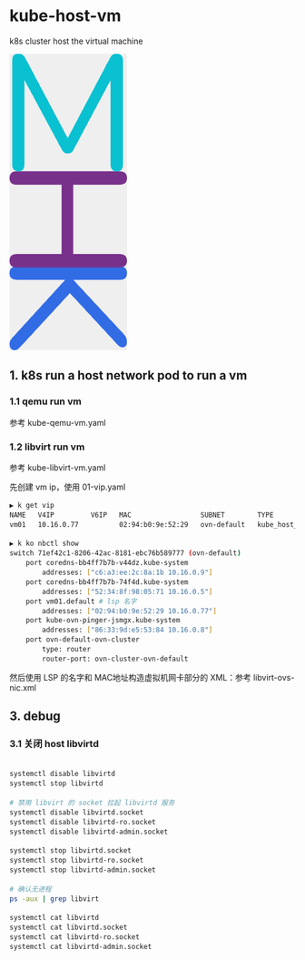 # kube-host-vm
k8s cluster host the virtual machine

![kubehostvm](khm.png)


## 1. k8s run a host network pod to run a vm

### 1.1 qemu run vm

参考 kube-qemu-vm.yaml

### 1.2 libvirt run vm

参考 kube-libvirt-vm.yaml

先创建 vm ip，使用 01-vip.yaml

```bash
▶ k get vip
NAME   V4IP         V6IP   MAC                 SUBNET        TYPE
vm01   10.16.0.77          02:94:b0:9e:52:29   ovn-default   kube_host_vm_vip

▶ k ko nbctl show
switch 71ef42c1-8206-42ac-8181-ebc76b589777 (ovn-default)
    port coredns-bb4ff7b7b-v44dz.kube-system
        addresses: ["c6:a3:ee:2c:8a:1b 10.16.0.9"]
    port coredns-bb4ff7b7b-74f4d.kube-system
        addresses: ["52:34:8f:98:05:71 10.16.0.5"]
    port vm01.default # lsp 名字
        addresses: ["02:94:b0:9e:52:29 10.16.0.77"]
    port kube-ovn-pinger-jsmgx.kube-system
        addresses: ["86:33:9d:e5:53:84 10.16.0.8"]
    port ovn-default-ovn-cluster
        type: router
        router-port: ovn-cluster-ovn-default
```

然后使用 LSP 的名字和 MAC地址构造虚拟机网卡部分的 XML：参考 libvirt-ovs-nic.xml


## 3. debug

### 3.1 关闭 host libvirtd

```bash

systemctl disable libvirtd
systemctl stop libvirtd

# 禁用 libvirt 的 socket 拉起 libvirtd 服务
systemctl disable libvirtd.socket
systemctl disable libvirtd-ro.socket
systemctl disable libvirtd-admin.socket

systemctl stop libvirtd.socket
systemctl stop libvirtd-ro.socket
systemctl stop libvirtd-admin.socket

# 确认无进程
ps -aux | grep libvirt

systemctl cat libvirtd
systemctl cat libvirtd.socket
systemctl cat libvirtd-ro.socket
systemctl cat libvirtd-admin.socket

```
